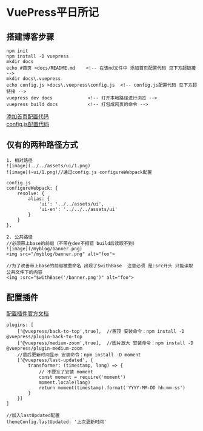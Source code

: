 # VuePress平日所记
## 搭建博客步骤  
```
npm init 
npm install -D vuepress
mkdir docs
echo #首页 >docs/README.md    <!-- 在该md文件中 添加首页配置代码 见下方超链接 -->
mkdir docs\.vuepress
echo config.js >docs\.vuepress\config.js  <!-- config.js配置代码 见下方超链接 -->
vuepress dev docs             <!-- 打开本地路径进行浏览 -->
vuepress build docs           <!-- 打包成网页的命令 -->
```
[添加首页配置代码](https://github.com/yoyohan1/VuePress_myblog/blob/master/docs/README.md)  
[config.js配置代码](https://github.com/yoyohan1/VuePress_myblog/blob/master/docs/.vuepress/config.js) 
## 仅有的两种路径方式
```
1. 相对路径  
![image](../../assets/ui/1.png)
![image](~ui/1.png)//通过config.js configureWebpack配置

config.js
configureWebpack: {
    resolve: {
        alias: {
            'ui': '../../assets/ui',
            'ui-en': '../../../assets/ui'
        }
    }
},

2. 公共路径
//必须带上base的前缀（不带在dev不报错 build后读取不到）
![image](/myblog/banner.png)
<img src="/myblog/banner.png" alt="foo">

//为了改善带上base的前缀被重命名 出现了$withBase  注意必须 是:src开头 只能读取公共文件下的内容
<img :src="$withBase('/banner.png')" alt="foo">
```
## 配置插件
[配置插件官方文档](https://v1.vuepress.vuejs.org/zh/plugin/)
```
plugins: [
    ['@vuepress/back-to-top',true],  //置顶 安装命令：npm install -D @vuepress/plugin-back-to-top 
    ['@vuepress/medium-zoom',true],  //图片放大 安装命令：npm install -D @vuepress/plugin-medium-zoom 
    //最后更新时间显示 安装命令：npm install -D moment
    ['@vuepress/last-updated', {
        transformer: (timestamp, lang) => {
            // 不要忘了安装 moment
            const moment = require('moment')
            moment.locale(lang)
            return moment(timestamp).format('YYYY-MM-DD hh:mm:ss')
        }
    }]
]

//加入lastUpdated配置
themeConfig.lastUpdated: '上次更新时间'
```
